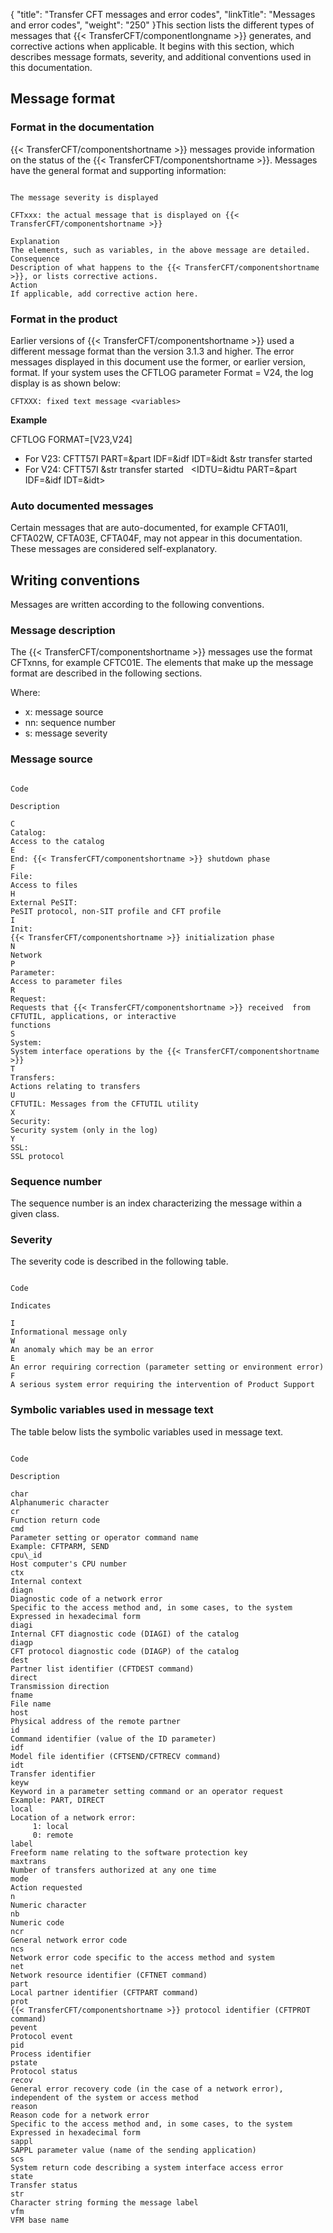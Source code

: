 {
    "title": "Transfer CFT messages  and error codes",
    "linkTitle": "Messages and error codes",
    "weight": "250"
}This section lists the different types of messages that {{< TransferCFT/componentlongname  >}} generates, and corrective actions when applicable. It begins with this section, which describes message formats, severity, and additional conventions used in this documentation.

## Message format

### Format in the documentation

{{< TransferCFT/componentshortname  >}} messages provide information on the status of the {{< TransferCFT/componentshortname  >}}. Messages have the general format and supporting information:

```

The message severity is displayed

CFTxxx: the actual message that is displayed on {{< TransferCFT/componentshortname >}}

Explanation
The elements, such as variables, in the above message are detailed.
Consequence
Description of what happens to the {{< TransferCFT/componentshortname >}}, or lists corrective actions.
Action
If applicable, add corrective action here.
```
<span id="Message_format"></span>

### Format in the product

Earlier versions of {{< TransferCFT/componentshortname  >}} used a different message format
than the version 3.1.3 and higher. The error messages displayed in this document use the former, or earlier version, format. If your system uses
the CFTLOG parameter Format = V24,
the log display is as shown below:

```
CFTXXX: fixed text message <variables>
```

**Example**

CFTLOG FORMAT=\[V23,V24\]

-   For V23: CFTT57I
    PART=&part IDF=&idf IDT=&idt &str transfer started
-   For V24: CFTT57I
    &str transfer started   &lt;IDTU=&idtu
    PART=&part IDF=&idf IDT=&idt>

### Auto documented messages

Certain messages that are auto-documented, for example CFTA01I, CFTA02W, CFTA03E, CFTA04F, may not appear in this documentation. These messages are considered self-explanatory.

## Writing conventions

Messages are written according to the following conventions.

### Message description

The {{< TransferCFT/componentshortname  >}} messages use the format CFTxnns, for example CFTC01E. The elements that make up the message format are described in the following sections.

Where:

-   x: message source
-   nn: sequence number
-   s: message severity

### Message source

```

Code

Description

C
Catalog:
Access to the catalog
E
End: {{< TransferCFT/componentshortname >}} shutdown phase
F
File:
Access to files
H
External PeSIT:
PeSIT protocol, non-SIT profile and CFT profile
I
Init:
{{< TransferCFT/componentshortname >}} initialization phase
N
Network
P
Parameter:
Access to parameter files
R
Request:
Requests that {{< TransferCFT/componentshortname >}} received  from CFTUTIL, applications, or interactive
functions
S
System:
System interface operations by the {{< TransferCFT/componentshortname >}}
T
Transfers:
Actions relating to transfers
U
CFTUTIL: Messages from the CFTUTIL utility
X
Security:
Security system (only in the log)
Y
SSL:
SSL protocol
```

### Sequence number

The sequence number is an index characterizing the message within a given class.

### Severity

The severity code is described in the following table.

```

Code

Indicates

I
Informational message only
W
An anomaly which may be an error
E
An error requiring correction (parameter setting or environment error)
F
A serious system error requiring the intervention of Product Support
```

### Symbolic variables used in message text

The table below lists the symbolic variables used in message text.

```

Code

Description

char
Alphanumeric character
cr
Function return code
cmd
Parameter setting or operator command name
Example: CFTPARM, SEND
cpu\_id
Host computer's CPU number
ctx
Internal context
diagn
Diagnostic code of a network error
Specific to the access method and, in some cases, to the system
Expressed in hexadecimal form
diagi
Internal CFT diagnostic code (DIAGI) of the catalog
diagp
CFT protocol diagnostic code (DIAGP) of the catalog
dest
Partner list identifier (CFTDEST command)
direct
Transmission direction
fname
File name
host
Physical address of the remote partner
id
Command identifier (value of the ID parameter)
idf
Model file identifier (CFTSEND/CFTRECV command)
idt
Transfer identifier
keyw
Keyword in a parameter setting command or an operator request
Example: PART, DIRECT
local
Location of a network error:
     1: local
     0: remote
label
Freeform name relating to the software protection key
maxtrans
Number of transfers authorized at any one time
mode
Action requested
n
Numeric character
nb
Numeric code
ncr
General network error code
ncs
Network error code specific to the access method and system
net
Network resource identifier (CFTNET command)
part
Local partner identifier (CFTPART command)
prot
{{< TransferCFT/componentshortname >}} protocol identifier (CFTPROT command)
pevent
Protocol event
pid
Process identifier
pstate
Protocol status
recov
General error recovery code (in the case of a network error), independent of the system or access method
reason
Reason code for a network error
Specific to the access method and, in some cases, to the system
Expressed in hexadecimal form
sappl
SAPPL parameter value (name of the sending application)
scs
System return code describing a system interface access error
state
Transfer status
str
Character string forming the message label
vfm
VFM base name
```
